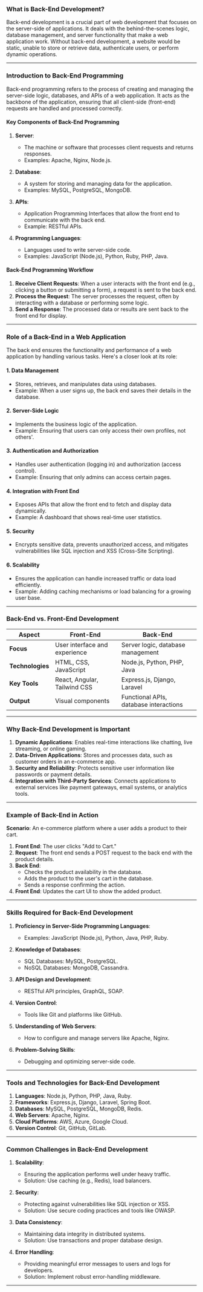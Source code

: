 ### What is Back-End Development?

Back-end development is a crucial part of web development that focuses on the server-side of applications. It deals with the behind-the-scenes logic, database management, and server functionality that make a web application work. Without back-end development, a website would be static, unable to store or retrieve data, authenticate users, or perform dynamic operations.

---

### **Introduction to Back-End Programming**

Back-end programming refers to the process of creating and managing the server-side logic, databases, and APIs of a web application. It acts as the backbone of the application, ensuring that all client-side (front-end) requests are handled and processed correctly.

#### **Key Components of Back-End Programming**

1. **Server**: 
   - The machine or software that processes client requests and returns responses.
   - Examples: Apache, Nginx, Node.js.

2. **Database**:
   - A system for storing and managing data for the application.
   - Examples: MySQL, PostgreSQL, MongoDB.

3. **APIs**:
   - Application Programming Interfaces that allow the front end to communicate with the back end.
   - Example: RESTful APIs.

4. **Programming Languages**:
   - Languages used to write server-side code.
   - Examples: JavaScript (Node.js), Python, Ruby, PHP, Java.

#### **Back-End Programming Workflow**

1. **Receive Client Requests**: When a user interacts with the front end (e.g., clicking a button or submitting a form), a request is sent to the back end.
2. **Process the Request**: The server processes the request, often by interacting with a database or performing some logic.
3. **Send a Response**: The processed data or results are sent back to the front end for display.

---

### **Role of a Back-End in a Web Application**

The back end ensures the functionality and performance of a web application by handling various tasks. Here's a closer look at its role:

#### **1. Data Management**
   - Stores, retrieves, and manipulates data using databases.
   - Example: When a user signs up, the back end saves their details in the database.

#### **2. Server-Side Logic**
   - Implements the business logic of the application.
   - Example: Ensuring that users can only access their own profiles, not others'.

#### **3. Authentication and Authorization**
   - Handles user authentication (logging in) and authorization (access control).
   - Example: Ensuring that only admins can access certain pages.

#### **4. Integration with Front End**
   - Exposes APIs that allow the front end to fetch and display data dynamically.
   - Example: A dashboard that shows real-time user statistics.

#### **5. Security**
   - Encrypts sensitive data, prevents unauthorized access, and mitigates vulnerabilities like SQL injection and XSS (Cross-Site Scripting).

#### **6. Scalability**
   - Ensures the application can handle increased traffic or data load efficiently.
   - Example: Adding caching mechanisms or load balancing for a growing user base.

---

### **Back-End vs. Front-End Development**

| **Aspect**            | **Front-End**                           | **Back-End**                            |
|------------------------|-----------------------------------------|-----------------------------------------|
| **Focus**             | User interface and experience           | Server logic, database management       |
| **Technologies**      | HTML, CSS, JavaScript                   | Node.js, Python, PHP, Java              |
| **Key Tools**         | React, Angular, Tailwind CSS            | Express.js, Django, Laravel             |
| **Output**            | Visual components                      | Functional APIs, database interactions  |

---

### **Why Back-End Development is Important**

1. **Dynamic Applications**: Enables real-time interactions like chatting, live streaming, or online gaming.
2. **Data-Driven Applications**: Stores and processes data, such as customer orders in an e-commerce app.
3. **Security and Reliability**: Protects sensitive user information like passwords or payment details.
4. **Integration with Third-Party Services**: Connects applications to external services like payment gateways, email systems, or analytics tools.

---

### **Example of Back-End in Action**

**Scenario**: An e-commerce platform where a user adds a product to their cart.

1. **Front End**: The user clicks "Add to Cart."
2. **Request**: The front end sends a POST request to the back end with the product details.
3. **Back End**:
   - Checks the product availability in the database.
   - Adds the product to the user's cart in the database.
   - Sends a response confirming the action.
4. **Front End**: Updates the cart UI to show the added product.

---

### **Skills Required for Back-End Development**

1. **Proficiency in Server-Side Programming Languages**:
   - Examples: JavaScript (Node.js), Python, Java, PHP, Ruby.
   
2. **Knowledge of Databases**:
   - SQL Databases: MySQL, PostgreSQL.
   - NoSQL Databases: MongoDB, Cassandra.

3. **API Design and Development**:
   - RESTful API principles, GraphQL, SOAP.

4. **Version Control**:
   - Tools like Git and platforms like GitHub.

5. **Understanding of Web Servers**:
   - How to configure and manage servers like Apache, Nginx.

6. **Problem-Solving Skills**:
   - Debugging and optimizing server-side code.

---

### **Tools and Technologies for Back-End Development**

1. **Languages**: Node.js, Python, PHP, Java, Ruby.
2. **Frameworks**: Express.js, Django, Laravel, Spring Boot.
3. **Databases**: MySQL, PostgreSQL, MongoDB, Redis.
4. **Web Servers**: Apache, Nginx.
5. **Cloud Platforms**: AWS, Azure, Google Cloud.
6. **Version Control**: Git, GitHub, GitLab.

---

### **Common Challenges in Back-End Development**

1. **Scalability**:
   - Ensuring the application performs well under heavy traffic.
   - Solution: Use caching (e.g., Redis), load balancers.

2. **Security**:
   - Protecting against vulnerabilities like SQL injection or XSS.
   - Solution: Use secure coding practices and tools like OWASP.

3. **Data Consistency**:
   - Maintaining data integrity in distributed systems.
   - Solution: Use transactions and proper database design.

4. **Error Handling**:
   - Providing meaningful error messages to users and logs for developers.
   - Solution: Implement robust error-handling middleware.

---
